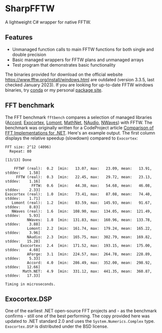 # SharpFFTW

A lightweight C# wrapper for native FFTW.

## Features

* Unmanaged function calls to main FFTW functions for both single and double precision
* Basic managed wrappers for FFTW plans and unmanaged arrays
* Test program that demonstrates basic functionality

The binaries provided for download on the official website https://www.fftw.org/install/windows.html are outdated (version 3.3.5, last checked January 2023). If you are looking for up-to-date FFTW windows binaries, try [conda](https://anaconda.org/conda-forge/fftw/files) or my personal [package site](http://wo80.bplaced.net/packages/#package:fftw).

## FFT benchmark

The FFT benchmark `fftbench` compares a selection of managed libraries ([Accord](http://accord-framework.net/), [Exocortex](http://www.exocortex.org/dsp/), [Lomont](https://www.lomont.org/software/), [MathNet](https://numerics.mathdotnet.com/), [NAudio](https://github.com/naudio/NAudio), [NWaves](https://github.com/ar1st0crat/NWaves)) with FFTW. The benchmark was originally written for a CodeProject article [Comparison of FFT Implementations for .NET](https://www.codeproject.com/Articles/1095473/Comparison-of-FFT-Implementations-for-NET). Here's an example output. The first column displays the relative speedup (slowdown) compared to `Exocortex`:

```
FFT size: 2^12 (4096)
  Repeat: 80

[13/13] Done

    FFTWF (real):  0.2  [min:   13.07, max:   23.09, mean:   13.91, stddev:    1.58]
     FFTW (real):  0.3  [min:   22.45, max:   29.72, mean:   23.13, stddev:    1.16]
            FFTW:  0.6  [min:   44.38, max:   54.68, mean:   46.08, stddev:    2.33]
Exocortex (real):  1.0  [min:   73.41, max:   87.08, mean:   74.40, stddev:    1.71]
   Lomont (real):  1.2  [min:   83.59, max:  145.93, mean:   91.67, stddev:    8.83]
   NWaves (real):  1.6  [min:  108.90, max:  134.05, mean:  121.49, stddev:    5.93]
          NWaves:  1.8  [min:  131.83, max:  160.96, mean:  133.78, stddev:    3.88]
          Lomont:  2.2  [min:  161.74, max:  179.24, mean:  165.22, stddev:    3.96]
          NAudio:  2.3  [min:  165.75, max:  302.79, mean:  169.82, stddev:   15.28]
       Exocortex:  2.4  [min:  171.52, max:  193.15, mean:  175.00, stddev:    4.60]
          AForge:  3.1  [min:  224.57, max:  264.78, mean:  228.89, stddev:    5.33]
          Accord:  4.0  [min:  286.49, max:  352.00, mean:  298.92, stddev:   12.66]
        Math.NET:  4.9  [min:  331.12, max:  441.35, mean:  360.87, stddev:   17.33]

Timing in microseconds.
```

## Exocortex.DSP

One of the earliest .NET open-source FFT projects and - as the benchmark confirms - still one of the best performing. The copy provided here was updated to .NET standard 2.0 and uses the `System.Numerics.Complex` type. `Exocortex.DSP` is distributed under the BSD license.
